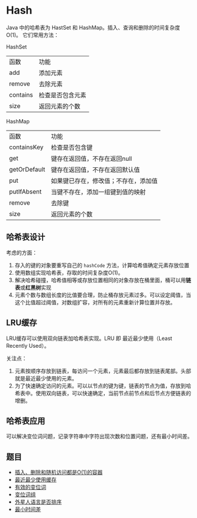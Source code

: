 # Hash

Java 中的哈希表为 HastSet 和 HashMap。插入、查询和删除的时间复杂度O(1)。
它们常用方法：

HashSet
<table>
    <tr>
        <td>函数</td>
        <td>功能</td>
    </tr>
    <tr>
        <td>add</td>
        <td>添加元素</td>
    </tr>
    <tr>
        <td>remove</td>
        <td>去除元素</td>
    </tr>
    <tr>
        <td>contains</td>
        <td>检查是否包含元素</td>
    </tr>
    <tr>
        <td>size</td>
        <td>返回元素的个数</td>
    </tr>
</table>

HashMap

<table>
    <tr>
        <td>函数</td>
        <td>功能</td>
    </tr>
    <tr>
        <td>containsKey</td>
        <td>检查是否包含键</td>
    </tr>
    <tr>
        <td>get</td>
        <td>键存在返回值，不存在返回null</td>
    </tr>
    <tr>
        <td>getOrDefault</td>
        <td>键存在返回值，不存在返回默认值</td>
    </tr>
    <tr>
        <td>put</td>
        <td>如果键已存在，修改值；不存在，添加值</td>
    </tr>
    <tr>
        <td>putIfAbsent</td>
        <td>当键不存在，添加一组键到值的映射</td>
    </tr>
    <tr>
        <td>remove</td>
        <td>去除键</td>
    </tr>
    <tr>
        <td>size</td>
        <td>返回元素的个数</td>
    </tr>
</table>

## 哈希表设计

考虑的方面：

1. 存入的键的对象要重写自己的 `hashCode` 方法，计算哈希值确定元素存放位置
2. 使用数组实现哈希表，存取的时间复杂度O(1)。
3. 解决哈希碰撞，哈希值相等或存放位置相同的对象存放在桶里面，桶可以用**链表**或**红黑树**实现
4. 元素个数与数组长度的比值要合理，防止桶存放元素过多。可以设定阈值，当这个比值超过阈值，对数组扩容，对所有的元素重新计算位置并存放。

## LRU缓存

LRU缓存可以使用双向链表加哈希表实现。LRU 即 最近最少使用（Least Recently Used）。

关注点：
1. 元素按顺序存放到链表，每访问一个元素，元素最后都存放到链表尾部。头部就是最近最少使用的元素。
2. 为了快速确定访问的元素。可以以节点的键为键，链表的节点为值，存放到哈希表中。使用双向链表，可以快速确定，当前节点前节点和后节点方便链表的增删。

## 哈希表应用

可以解决变位词问题，记录字符串中字符出现次数和位置问题，还有最小时间差。

## 题目

* [插入、删除和随机访问都是O(1)的容器](src/main/java/io/dure/coding/hash/RandomizedSet.java)
* [最近最少使用缓存](src/main/java/io/dure/coding/hash/LRUCache.java)
* [有效的变位词](src/main/java/io/dure/coding/hash/IsAnagram.java)
* [变位词组](src/main/java/io/dure/coding/hash/GroupAnagrams.java)
* [外星人语言是否排序](src/main/java/io/dure/coding/hash/IsAlienSorted.java)
* [最小时间差](src/main/java/io/dure/coding/hash/FindMinDifference.java)